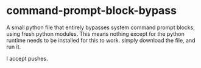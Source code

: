 # command-prompt-block-bypass
A small python file that entirely bypasses system command prompt blocks, using fresh python modules. This means nothing except for the python runtime needs to be installed for this to work. simply download the file, and run it.

I accept pushes.
